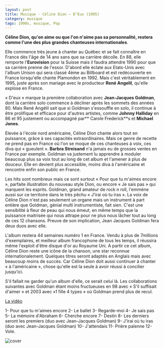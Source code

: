```yaml
---
layout: post
title: Musique - Céline Dion – D’Eux (1995)
category: musique
tags: 1990s, musique, Pop
---
```



**Céline Dion, qu'on aime ou que l'on n'aime pas sa personnalité, restera comme l'une des plus grandes chanteuses internationales**.

Elle commence très jeune à chanter au Québec et se fait connaître en France dès l'âge de 14 ans sans que sa carrière décolle. En 88, elle remporte l'**Eurovision** pour la Suisse mais il faudra attendre 1990 pour que sa carrière prenne de l'essor. D'abord elle éclate aux Etats-Unis avec l'album Unison qui sera classé 4ème au Billboard et est redécouverte en France lorsqu'elle chante Plamondon en 1992. Mais c'est véritablement en 1995, juste après son mariage avec le producteur **René Angelil**, qu'elle explose en France.

« D'eux » marque la première collaboration avec **Jean-Jacques Goldman**, dont la carrière solo commence à décliner après les sommets des années 80. Mais René Angélil sait que si Goldman s'essouffle en solo, il continue à être prolifique et efficace pour d'autres artistes, comme **Johnny Halliday** en 86 et 95 justement ou accompagné par** Carole Frederick**s et **Michael Jones**.

Elevée à l'école nord américaine, Céline Dion chante alors tout en puissance, grâce à ses capacités extraordinaires. Mais ce genre de recette ne prend pas en France où l'on se moque de ces chanteuses à voix, ces diva qui « gueulent ». **Barbra Streisand** n'a jamais eu de grosses ventes en France par exemple. Goldman va justement lu apprendre à moduler beaucoup plus sa voix tout au long de cet album et l'amener à plus de douceur. Elle en devient plus accessible, moins diva à l'américaine et rencontre enfin son public en France.

Les hits sont nombreux mais ce sont surtout « Pour que tu m'aimes encore », parfaite illustration du nouveau style Dion, ou encore « Je sais pas » qui marquent les esprits. Goldman, grand amateur de rock n roll, l'emmène aussi sur ce territoire dans le très pêchu « J'irai où tu iras ». La voix de Céline Dion n'est pas seulement un organe mais un instrument à part entière que Goldman, génial multi instrumentiste, fait sien. C'est une sensibilité à fleur de peau qui nous émeut, en même temps que la puissance maitrisée qui nous attrape pour ne plus nous lâcher tout au long de ces 12 chansons. Preuve de son implication, Jean Jacques Goldman fera deux duos avec elle.

L'album restera 44 semaines numéro 1 en France. Vendu à plus de 7millions d'exemplaires, et meilleur album francophone de tous les temps, il réussira même l'exploit d'être disque d'or au Royaume Uni. A partir ce cet album, Céline Dion reste une icône de la chanson, une star reconnue internationalement. Quelques titres seront adaptés en Anglais mais avec beaucoup moins de succès. Car Céline Dion doit aussi continuer à chanter « à l'américaine », chose qu'elle est la seule à avoir réussi à concilier jusqu'ici.

S'il fallait ne garder qu'un album d'elle, ce serait celui là. Les collaborations suivantes avec Goldman étant moins fructueuses en 98 avec « S'il suffisait d'aimer » et 2003 avec »1 fille 4 types » où Goldman prend plus de recul.


[La vidéo](https://www.youtube.com/watch?v=zCsuKp9ewLY)

1- Pour que tu m'aimes encore
2- Le ballet
3- Regarde-moi
4- Je sais pas
5- La mémoire d'Abraham
6- Cherche encore
7- Destin
8- Les derniers seront les premiers (duo avec Jean-Jacques Goldman)
9- J'irai où tu iras (duo avec Jean-Jacques Goldman)
10- J'attendais
11- Prière païenne
12- Vole.

![cover](http://hebdozic.files.wordpress.com/2010/09/diondeux1.jpg)
